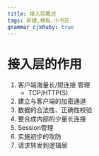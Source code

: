 ```yaml
---
title: 接入层概述
tags: 新建,模板,小书匠
grammar_cjkRuby: true
---
```

# 接入层的作用
1. 客户端海量长/短连接 管理
	-  TCP/HTTP(S)
2. 建立与客户端的加密通道
3. 数据的合法性、正确性校验
4. 整合成内部的少量长连接
5. Session管理
6. 实施初步的攻防
7. 请求转发到逻辑层